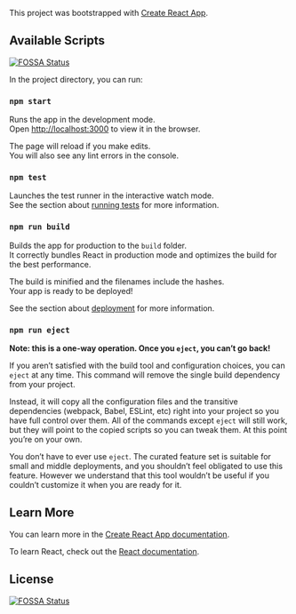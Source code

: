 This project was bootstrapped with [Create React App](https://github.com/facebook/create-react-app).

## Available Scripts
[![FOSSA Status](https://app.fossa.com/api/projects/git%2Bgithub.com%2Fvadimbakaev%2Fflatmap.svg?type=shield)](https://app.fossa.com/projects/git%2Bgithub.com%2Fvadimbakaev%2Fflatmap?ref=badge_shield)


In the project directory, you can run:

### `npm start`

Runs the app in the development mode.<br />
Open [http://localhost:3000](http://localhost:3000) to view it in the browser.

The page will reload if you make edits.<br />
You will also see any lint errors in the console.

### `npm test`

Launches the test runner in the interactive watch mode.<br />
See the section about [running tests](https://facebook.github.io/create-react-app/docs/running-tests) for more information.

### `npm run build`

Builds the app for production to the `build` folder.<br />
It correctly bundles React in production mode and optimizes the build for the best performance.

The build is minified and the filenames include the hashes.<br />
Your app is ready to be deployed!

See the section about [deployment](https://facebook.github.io/create-react-app/docs/deployment) for more information.

### `npm run eject`

**Note: this is a one-way operation. Once you `eject`, you can’t go back!**

If you aren’t satisfied with the build tool and configuration choices, you can `eject` at any time. This command will remove the single build dependency from your project.

Instead, it will copy all the configuration files and the transitive dependencies (webpack, Babel, ESLint, etc) right into your project so you have full control over them. All of the commands except `eject` will still work, but they will point to the copied scripts so you can tweak them. At this point you’re on your own.

You don’t have to ever use `eject`. The curated feature set is suitable for small and middle deployments, and you shouldn’t feel obligated to use this feature. However we understand that this tool wouldn’t be useful if you couldn’t customize it when you are ready for it.

## Learn More

You can learn more in the [Create React App documentation](https://facebook.github.io/create-react-app/docs/getting-started).

To learn React, check out the [React documentation](https://reactjs.org/).


## License
[![FOSSA Status](https://app.fossa.com/api/projects/git%2Bgithub.com%2Fvadimbakaev%2Fflatmap.svg?type=large)](https://app.fossa.com/projects/git%2Bgithub.com%2Fvadimbakaev%2Fflatmap?ref=badge_large)